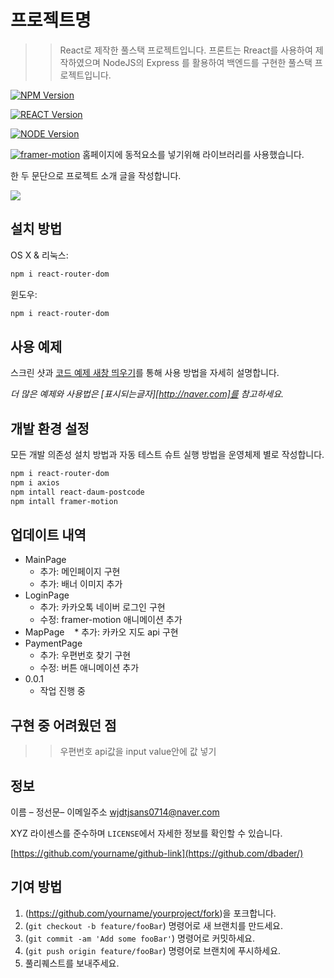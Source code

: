 # 프로젝트명
>> React로 제작한 풀스택 프로젝트입니다.
>> 프론트는 Rreact를 사용하여 제작하였으며 NodeJS의 Express 를 활용하여 백엔드를 구현한 풀스택 프로젝트입니다.

[![NPM Version][npm-image]][npm-url]

[![REACT Version][react-image]][react-url]

[![NODE Version][node-image]][node-url]

[![framer-motion][framer-motion-image]][framer-motion-url]
홈페이지에 동적요소를 넣기위해 라이브러리를 사용했습니다.


한 두 문단으로 프로젝트 소개 글을 작성합니다.

![](https://user-images.githubusercontent.com/120350472/228405193-53de13b1-a0fe-4002-ae9d-7203bbded7b9.png)

## 설치 방법

OS X & 리눅스:

```sh
npm i react-router-dom
```

윈도우:

```sh
npm i react-router-dom
```

## 사용 예제

스크린 샷과 <a href="http://naver.com" target="blank">코드 예제 새창 띄우기</a>를 통해 사용 방법을 자세히 설명합니다.

_더 많은 예제와 사용법은 [표시되는글자][http://naver.com]를 참고하세요._

## 개발 환경 설정

모든 개발 의존성 설치 방법과 자동 테스트 슈트 실행 방법을 운영체제 별로 작성합니다.

```sh
npm i react-router-dom
npm i axios
npm intall react-daum-postcode
npm intall framer-motion
```

## 업데이트 내역

* MainPage
    * 추가: 메인페이지 구현
    * 추가: 배너 이미지 추가
* LoginPage
    * 추가: 카카오톡 네이버 로그인 구현
    * 수정: framer-motion 애니메이션 추가
* MapPage
    * 추가: 카카오 지도 api 구현
* PaymentPage
    * 추가: 우편번호 찾기 구현
    * 수정: 버튼 애니메이션 추가
* 0.0.1
    * 작업 진행 중


##


## 구현 중 어려웠던 점
>> 우편번호 api값을 input value안에 값 넣기

## 정보

이름 – 정선문– 이메일주소 wjdtjsans0714@naver.com

XYZ 라이센스를 준수하며 ``LICENSE``에서 자세한 정보를 확인할 수 있습니다.

[https://github.com/yourname/github-link](https://github.com/dbader/)

## 기여 방법

1. (<https://github.com/yourname/yourproject/fork>)을 포크합니다.
2. (`git checkout -b feature/fooBar`) 명령어로 새 브랜치를 만드세요.
3. (`git commit -am 'Add some fooBar'`) 명령어로 커밋하세요.
4. (`git push origin feature/fooBar`) 명령어로 브랜치에 푸시하세요. 
5. 풀리퀘스트를 보내주세요.

<!-- Markdown link & img dfn's -->
[npm-image]: https://img.shields.io/npm/v/datadog-metrics.svg?style=flat-square
[npm-url]: https://npmjs.org/package/datadog-metrics

[React-image]: https://img.shields.io/badge/react%20-v18.2.0-blue
[react-url]:https://www.npmjs.com/package/react

[node-image]: https://img.shields.io/badge/node-v16.19.0-green
[node-url]: https://www.npmjs.com/search?q=node

[framer-motion-image]: https://img.shields.io/badge/framer--motion-v10.9.1-9cf
[framer-motion-url]: https://www.npmjs.com/package/framer-motion
